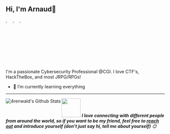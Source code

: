 ## Hi, I'm Arnaud👋

  [<img src="https://img.icons8.com/color/48/000000/twitter.png" width="3.5%"/>](https://twitter.com/4renwald)
  [<img src="https://img.icons8.com/color/48/000000/linkedin.png" width="3.5%"/>](https://www.linkedin.com/in/arnaudcouturier/)
  <a href="mailto:arnaud@arenwald.com"> <img src="https://img.icons8.com/?size=100&id=7rhqrO588QcU&format=png&color=000000" width="3.5%"/> </a>
  
I'm a passionate Cybersecurity Professional @CGI. I love CTF's, HackTheBox, and most JRPG/RPGs!

- 🌱 I’m currently learning everything

----

<img align="left" alt="4renwald's Github Stats" src="https://github-readme-stats-sigma-five.vercel.app/api?username=4renwald&show_icons=true&theme=dracula" />                   

<!-- Feel free to reach out and introduce yourself :D-->
<img src="https://media.giphy.com/media/LnQjpWaON8nhr21vNW/giphy.gif" width="60"> <em><b>I love connecting with different people from around the world, so if you want to be my friend, feel free to <a href="https://twitter.com/4renwald">reach out</a> and introduce yourself (don’t just say hi, tell me about yourself)</b> 😊 </em>

